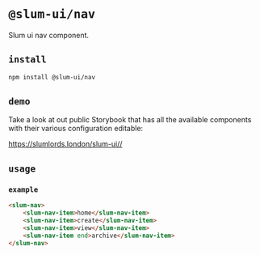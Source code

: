 # `@slum-ui/nav`

Slum ui nav component.

## `install`

```bash
npm install @slum-ui/nav
```

## `demo`

Take a look at out public Storybook that has all the available components with their various configuration editable:

https://slumlords.london/slum-ui//

## `usage`

### `example`
```html
<slum-nav>
    <slum-nav-item>home</slum-nav-item>
    <slum-nav-item>create</slum-nav-item>
    <slum-nav-item>view</slum-nav-item>
    <slum-nav-item end>archive</slum-nav-item>
</slum-nav>
```
